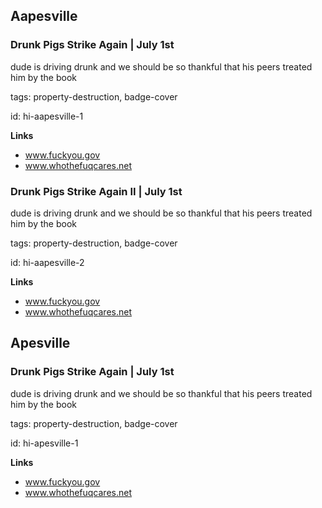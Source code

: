 ## Aapesville

### Drunk Pigs Strike Again | July 1st

dude is driving drunk and we should be so thankful that his peers treated him by the book

tags: property-destruction, badge-cover

id: hi-aapesville-1

**Links**

* www.fuckyou.gov
* www.whothefuqcares.net


### Drunk Pigs Strike Again II | July 1st

dude is driving drunk and we should be so thankful that his peers treated him by the book

tags: property-destruction, badge-cover

id: hi-aapesville-2

**Links**

* www.fuckyou.gov
* www.whothefuqcares.net


## Apesville

### Drunk Pigs Strike Again | July 1st

dude is driving drunk and we should be so thankful that his peers treated him by the book

tags: property-destruction, badge-cover

id: hi-apesville-1

**Links**

* www.fuckyou.gov
* www.whothefuqcares.net


